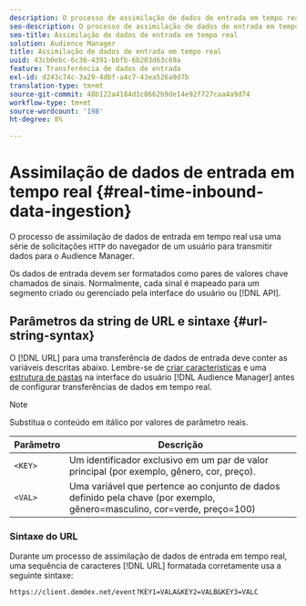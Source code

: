 ```yaml
---
description: O processo de assimilação de dados de entrada em tempo real usa uma série de solicitações HTTP do navegador de um usuário para transmitir dados para o Audience Manager.
seo-description: O processo de assimilação de dados de entrada em tempo real usa uma série de solicitações HTTP do navegador de um usuário para transmitir dados para o Audience Manager.
seo-title: Assimilação de dados de entrada em tempo real
solution: Audience Manager
title: Assimilação de dados de entrada em tempo real
uuid: 43cb0ebc-6c36-4391-bbfb-6b203d63c69a
feature: Transferência de dados de entrada
exl-id: d243c74c-3a29-4dbf-a4c7-43ea526a9d7b
translation-type: tm+mt
source-git-commit: 48b122a4184d1c0662b9de14e92f727caa4a9d74
workflow-type: tm+mt
source-wordcount: '198'
ht-degree: 8%

---
```


# Assimilação de dados de entrada em tempo real {#real-time-inbound-data-ingestion}

O processo de assimilação de dados de entrada em tempo real usa uma série de solicitações `HTTP` do navegador de um usuário para transmitir dados para o Audience Manager.

<!-- c_rt_inbound_real_time.xml -->

Os dados de entrada devem ser formatados como pares de valores chave chamados de sinais. Normalmente, cada sinal é mapeado para um segmento criado ou gerenciado pela interface do usuário ou [!DNL API].

## Parâmetros da string de URL e sintaxe {#url-string-syntax}

O [!DNL URL] para uma transferência de dados de entrada deve conter as variáveis descritas abaixo. Lembre-se de [criar características](../../../features/traits/create-onboarded-rule-based-traits.md) e uma [estrutura de pastas](../../../features/traits/trait-storage.md#create-trait-storage-folder) na interface do usuário [!DNL Audience Manager] antes de configurar transferências de dados em tempo real.

>[!NOTE]
>
>Substitua o conteúdo em itálico por valores de parâmetro reais.

| Parâmetro | Descrição |
|---|---|
| `<KEY>` | Um identificador exclusivo em um par de valor principal (por exemplo, gênero, cor, preço). |
| `<VAL>` | Uma variável que pertence ao conjunto de dados definido pela chave (por exemplo, gênero=masculino, cor=verde, preço=100) |

### Sintaxe do URL

Durante um processo de assimilação de dados de entrada em tempo real, uma sequência de caracteres [!DNL URL] formatada corretamente usa a seguinte sintaxe:

```
https://client.demdex.net/event?KEY1=VALA&KEY2=VALB&KEY3=VALC
```
